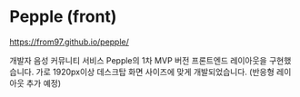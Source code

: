 # Pepple (front)

https://from97.github.io/pepple/ 

개발자 음성 커뮤니티 서비스 Pepple의 1차 MVP 버전 프론트엔드 레이아웃을 구현했습니다. 
가로 1920px이상 데스크탑 화면 사이즈에 맞게 개발되었습니다. (반응형 레이아웃 추가 예정)
